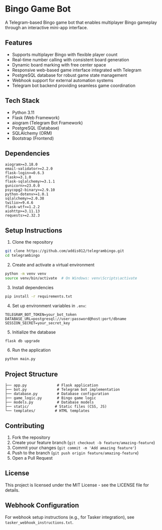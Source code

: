 # Bingo Game Bot

A Telegram-based Bingo game bot that enables multiplayer Bingo gameplay through an interactive mini-app interface.

## Features

- Supports multiplayer Bingo with flexible player count
- Real-time number calling with consistent board generation
- Dynamic board marking with free center space
- Responsive web-based game interface integrated with Telegram
- PostgreSQL database for robust game state management
- Webhook support for external automation systems
- Telegram bot backend providing seamless game coordination

## Tech Stack

- Python 3.11
- Flask (Web Framework)
- aiogram (Telegram Bot Framework)
- PostgreSQL (Database)
- SQLAlchemy (ORM)
- Bootstrap (Frontend)

## Dependencies

```
aiogram>=3.18.0
email-validator>=2.2.0
flask-login>=0.6.3
flask>=3.1.0
flask-sqlalchemy>=3.1.1
gunicorn>=23.0.0
psycopg2-binary>=2.9.10
python-dotenv>=1.0.1
sqlalchemy>=2.0.38
twilio>=9.4.6
flask-wtf>=1.2.2
aiohttp>=3.11.13
requests>=2.32.3
```

## Setup Instructions

1. Clone the repository
```bash
git clone https://github.com/addis012/telegrambingo.git
cd telegrambingo
```

2. Create and activate a virtual environment
```bash
python -m venv venv
source venv/bin/activate  # On Windows: venv\Scripts\activate
```

3. Install dependencies
```bash
pip install -r requirements.txt
```

4. Set up environment variables in `.env`:
```
TELEGRAM_BOT_TOKEN=your_bot_token
DATABASE_URL=postgresql://user:password@host:port/dbname
SESSION_SECRET=your_secret_key
```

5. Initialize the database
```bash
flask db upgrade
```

6. Run the application
```bash
python main.py
```

## Project Structure

```
├── app.py              # Flask application
├── bot.py              # Telegram bot implementation
├── database.py         # Database configuration
├── game_logic.py       # Bingo game logic
├── models.py           # Database models
├── static/            # Static files (CSS, JS)
└── templates/         # HTML templates
```

## Contributing

1. Fork the repository
2. Create your feature branch (`git checkout -b feature/amazing-feature`)
3. Commit your changes (`git commit -m 'Add amazing feature'`)
4. Push to the branch (`git push origin feature/amazing-feature`)
5. Open a Pull Request

## License

This project is licensed under the MIT License - see the LICENSE file for details.

## Webhook Configuration

For webhook setup instructions (e.g., for Tasker integration), see `tasker_webhook_instructions.txt`.
